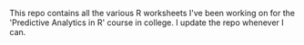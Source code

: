 This repo contains all the various R worksheets I've been working on for the 'Predictive Analytics in R' course in college. I update the repo whenever I can.
